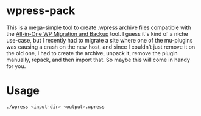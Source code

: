 # wpress-pack

This is a mega-simple tool to create .wpress archive files compatible with the [All-in-One WP Migration and Backup](https://wordpress.org/plugins/all-in-one-wp-migration/) tool. I guess it's kind of a niche use-case, but I recently had to migrate a site where one of the mu-plugins was causing a crash on the new host, and since I couldn't just remove it on the old one, I had to create the archive, unpack it, remove the plugin manually, repack, and then import that. So maybe this will come in handy for you.

# Usage

```sh
./wpress <input-dir> <output>.wpress
```
